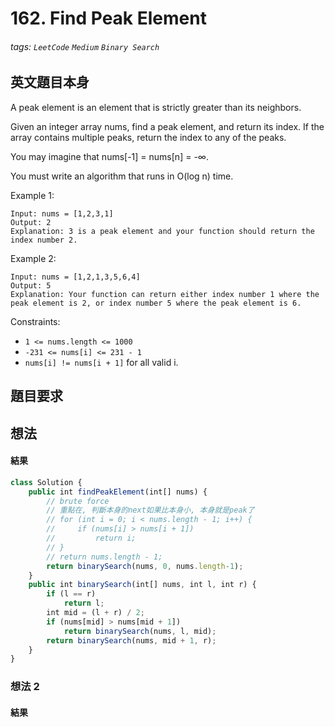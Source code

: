 # 162. Find Peak Element
###### tags: `LeetCode` `Medium` `Binary Search`

## 英文題目本身
A peak element is an element that is strictly greater than its neighbors.

Given an integer array nums, find a peak element, and return its index. If the array contains multiple peaks, return the index to any of the peaks.

You may imagine that nums[-1] = nums[n] = -∞.

You must write an algorithm that runs in O(log n) time.

 

Example 1:

```
Input: nums = [1,2,3,1]
Output: 2
Explanation: 3 is a peak element and your function should return the index number 2.
```
Example 2:

```
Input: nums = [1,2,1,3,5,6,4]
Output: 5
Explanation: Your function can return either index number 1 where the peak element is 2, or index number 5 where the peak element is 6.
```

Constraints:

- `1 <= nums.length <= 1000`
- `-231 <= nums[i] <= 231 - 1`
- `nums[i] != nums[i + 1]` for all valid i.
## 題目要求

## 想法

#### 結果
```javascript
class Solution {
    public int findPeakElement(int[] nums) {
        // brute force
        // 重點在, 判斷本身的next如果比本身小, 本身就是peak了
        // for (int i = 0; i < nums.length - 1; i++) {
        //     if (nums[i] > nums[i + 1])
        //         return i;
        // }
        // return nums.length - 1;
        return binarySearch(nums, 0, nums.length-1);
    }
    public int binarySearch(int[] nums, int l, int r) {
        if (l == r)
            return l;
        int mid = (l + r) / 2;
        if (nums[mid] > nums[mid + 1])
            return binarySearch(nums, l, mid);
        return binarySearch(nums, mid + 1, r);
    }
}
```

### 想法 2
#### 結果
```javascript
```